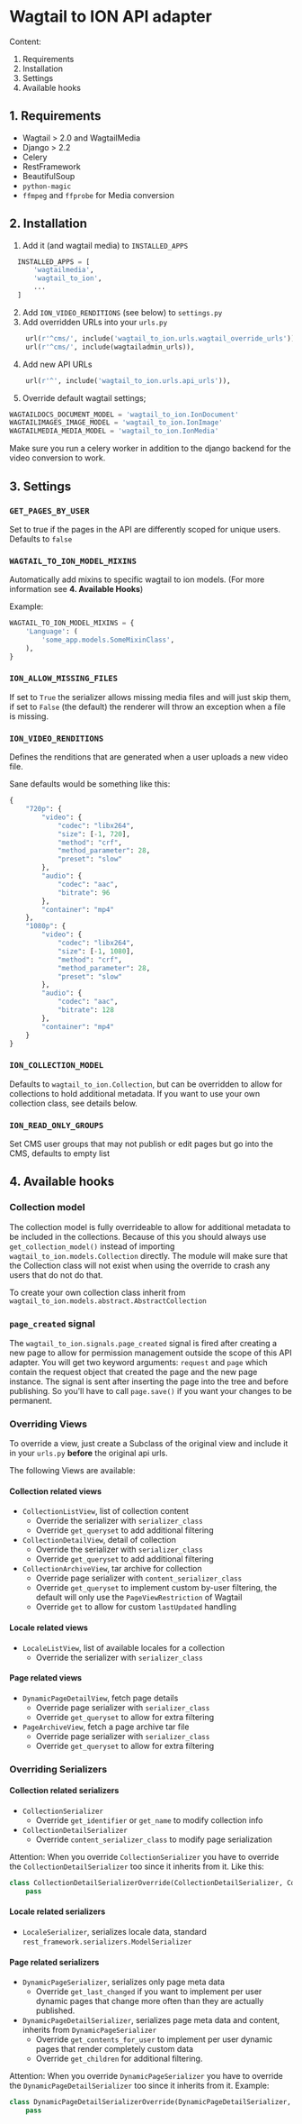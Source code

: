 # Wagtail to ION API adapter

Content:

1. Requirements
2. Installation
3. Settings
4. Available hooks

## 1. Requirements

- Wagtail > 2.0 and WagtailMedia
- Django > 2.2
- Celery
- RestFramework
- BeautifulSoup
- `python-magic`
- `ffmpeg` and `ffprobe` for Media conversion

## 2. Installation

1. Add it (and wagtail media) to `INSTALLED_APPS`
```python
  INSTALLED_APPS = [
      'wagtailmedia',
      'wagtail_to_ion',
      ...
  ]
```
2. Add `ION_VIDEO_RENDITIONS` (see below) to `settings.py`
3. Add overridden URLs into your `urls.py`
```python
    url(r'^cms/', include('wagtail_to_ion.urls.wagtail_override_urls')), # overridden urls by the api adapter
    url(r'^cms/', include(wagtailadmin_urls)),                           # default wagtail admin urls
```
4. Add new API URLs
```python
    url(r'^', include('wagtail_to_ion.urls.api_urls')),
```
5. Override default wagtail settings;
```python
WAGTAILDOCS_DOCUMENT_MODEL = 'wagtail_to_ion.IonDocument'
WAGTAILIMAGES_IMAGE_MODEL = 'wagtail_to_ion.IonImage'
WAGTAILMEDIA_MEDIA_MODEL = 'wagtail_to_ion.IonMedia'
```

Make sure you run a celery worker in addition to the django backend for the video conversion to work.

## 3. Settings

### `GET_PAGES_BY_USER`

Set to true if the pages in the API are differently scoped for unique users. Defaults to `false`

### `WAGTAIL_TO_ION_MODEL_MIXINS`

Automatically add mixins to specific wagtail to ion models. (For more information see __4. Available Hooks__)

Example:

```python
WAGTAIL_TO_ION_MODEL_MIXINS = {
    'Language': (
        'some_app.models.SomeMixinClass',
    ),
}
```

### `ION_ALLOW_MISSING_FILES`

If set to `True` the serializer allows missing media files and will just skip them, if set to `False` (the default) the renderer will throw an exception when a file is missing.

### `ION_VIDEO_RENDITIONS`

Defines the renditions that are generated when a user uploads a new video file.

Sane defaults would be something like this:

```python
{
    "720p": {
        "video": {
            "codec": "libx264",
            "size": [-1, 720],
            "method": "crf",
            "method_parameter": 28,
            "preset": "slow"
        },
        "audio": {
            "codec": "aac",
            "bitrate": 96
        },
        "container": "mp4"
    },
    "1080p": {
        "video": {
            "codec": "libx264",
            "size": [-1, 1080],
            "method": "crf",
            "method_parameter": 28,
            "preset": "slow"
        },
        "audio": {
            "codec": "aac",
            "bitrate": 128
        },
        "container": "mp4"
    }
}
```

### `ION_COLLECTION_MODEL`

Defaults to `wagtail_to_ion.Collection`, but can be overridden to allow for collections to hold
additional metadata. If you want to use your own collection class, see details below.

### `ION_READ_ONLY_GROUPS`

Set CMS user groups that may not publish or edit pages but go into the CMS, defaults to empty list

## 4. Available hooks

### Collection model

The collection model is fully overrideable to allow for additional metadata to be included in
the collections. Because of this you should always use `get_collection_model()` instead of
importing `wagtail_to_ion.models.Collection` directly. The module will make sure that the
Collection class will not exist when using the override to crash any users that do not do that.

To create your own collection class inherit from
`wagtail_to_ion.models.abstract.AbstractCollection`

### `page_created` signal

The `wagtail_to_ion.signals.page_created` signal is fired after creating a new page to allow
for permission management outside the scope of this API adapter. You will get two keyword
arguments: `request` and `page` which contain the request object that created the page and
the new page instance. The signal is sent after inserting the page into the tree and before
publishing. So you'll have to call `page.save()` if you want your changes to be permanent.

### Overriding Views

To override a view, just create a Subclass of the original view and include it in your
`urls.py` __before__ the original api urls.

The following Views are available:

#### Collection related views

- `CollectionListView`, list of collection content
  - Override the serializer with `serializer_class`
  - Override `get_queryset` to add additional filtering
- `CollectionDetailView`, detail of collection
  - Override the serializer with `serializer_class`
  - Override `get_queryset` to add additional filtering
- `CollectionArchiveView`, tar archive for collection
  - Override page serializer with `content_serializer_class`
  - Override `get_queryset` to implement custom by-user filtering, the default will only use
    the `PageViewRestriction` of Wagtail
  - Override `get` to allow for custom `lastUpdated` handling

#### Locale related views

- `LocaleListView`, list of available locales for a collection
  - Override the serializer with `serializer_class`

#### Page related views

- `DynamicPageDetailView`, fetch page details
  - Override page serializer with `serializer_class`
  - Override `get_queryset` to allow for extra filtering
- `PageArchiveView`, fetch a page archive tar file
  - Override page serializer with `serializer_class`
  - Override `get_queryset` to allow for extra filtering

### Overriding Serializers

#### Collection related serializers

- `CollectionSerializer`
  - Override `get_identifier` or `get_name` to modify collection info
- `CollectionDetailSerializer`
  - Override `content_serializer_class` to modify page serialization

Attention: When you override `CollectionSerializer` you have to override the
`CollectionDetailSerializer` too since it inherits from it. Like this:

```python
class CollectionDetailSerializerOverride(CollectionDetailSerializer, CollectionSerializerOverride):
    pass
```

#### Locale related serializers

- `LocaleSerializer`, serializes locale data, standard `rest_framework.serializers.ModelSerializer`

#### Page related serializers

- `DynamicPageSerializer`, serializes only page meta data
  - Override `get_last_changed` if you want to implement per user dynamic pages that change more often than
    they are actually published.
- `DynamicPageDetailSerializer`, serializes page meta data and content, inherits from `DynamicPageSerializer`
  - Override `get_contents_for_user` to implement per user dynamic pages that render completely custom data
  - Override `get_children` for additional filtering.

Attention: When you override `DynamicPageSerializer` you have to override the
`DynamicPageDetailSerializer` too since it inherits from it. Example:

```python
class DynamicPageDetailSerializerOverride(DynamicPageDetailSerializer, DynamicPageSerializerOverride):
    pass
```
